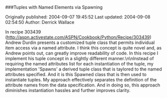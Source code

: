 ###Tuples with Named Elements via Spawning

Originally published: 2004-09-07 19:45:52
Last updated: 2004-09-08 02:54:50
Author: Derrick Wallace

In recipe 303439 (http://aspn.activestate.com/ASPN/Cookbook/Python/Recipe/303439) Andrew Durdin presents a customized tuple class that permits individual item access via a named attribute.  I think this concept is quite novel and, as Andrew points out, can greatly improve readability of code.  In this recipe I implement his tuple concept in a slightly different manner.\n\nInstead of requiring the named attributes list for each instantiation of the tuple, my implementation 'Spawns' a derived tuple class that is taylored to the named attributes specified.  And it is this Spawned class that is then used to instantiate tuples.  My approach effectively separates the definition of the attribute names from the data specification.  And in doing so, this approach diminishes instantiation hassles and further improves clarity.